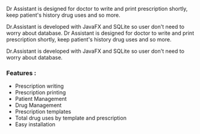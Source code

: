 
Dr Assistant is designed for doctor to write and print prescription shortly, keep patient's history drug uses and so more. 

Dr.Assistant is developed with JavaFX and SQLite so user don't need to worry about database. 
Dr Assistant is designed for doctor to write and print prescription shortly, keep patient's history drug uses and so more. 

Dr.Assistant is developed with JavaFX and SQLite so user don't need to worry about database. 

### Features :

 * Prescription writing
 * Prescription printing
 * Patient Management
 * Drug Management
 * Prescription templates
 * Total drug uses by template and prescription
 * Easy installation

